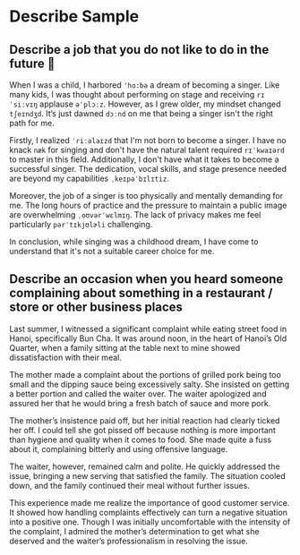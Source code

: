 # Describe Sample
## Describe a job that you do not like to do in the future 💼
When I was a child, I harbored ``'hɑ:bə`` a dream of becoming a singer. Like many kids, I was thought about performing on stage and receiving ``rɪˈsiːvɪŋ`` applause ``əˈplɔːz``. However, as I grew older, my mindset changed ``tʃeɪndʒd``. It’s just dawned ``dɔːnd`` on me that being a singer isn't the right path for me.

Firstly, I realized ``ˈriːəlaɪzd`` that I'm not born to become a singer. I have no knack ``næk`` for singing and don't have the natural talent required ``rɪˈkwaɪərd`` to master in this field. Additionally, I don't have what it takes to become a successful singer. The dedication, vocal skills, and stage presence needed are beyond my capabilities ``ˌkeɪpəˈbɪlɪtiz``.

Moreover, the job of a singer is too physically and mentally demanding for me. The long hours of practice and the pressure to maintain a public image are overwhelming ``ˌoʊvərˈwɛlmɪŋ``. The lack of privacy makes me feel particularly ``pərˈtɪkjʊlɚli`` challenging.

In conclusion, while singing was a childhood dream, I have come to understand that it's not a suitable career choice for me.

## Describe an occasion when you heard someone complaining about something in a restaurant / store or other business places
Last summer, I witnessed a significant complaint while eating street food in Hanoi, specifically Bun Cha. It was around noon, in the heart of Hanoi’s Old Quarter, when a family sitting at the table next to mine showed dissatisfaction with their meal.

The mother made a complaint about the portions of grilled pork being too small and the dipping sauce being excessively salty. She insisted on getting a better portion and called the waiter over. The waiter apologized and assured her that he would bring a fresh batch of sauce and more pork.

The mother’s insistence paid off, but her initial reaction had clearly ticked her off. I could tell she got pissed off because nothing is more important than hygiene and quality when it comes to food. She made quite a fuss about it, complaining bitterly and using offensive language.

The waiter, however, remained calm and polite. He quickly addressed the issue, bringing a new serving that satisfied the family. The situation cooled down, and the family continued their meal without further issues.

This experience made me realize the importance of good customer service. It showed how handling complaints effectively can turn a negative situation into a positive one. Though I was initially uncomfortable with the intensity of the complaint, I admired the mother’s determination to get what she deserved and the waiter’s professionalism in resolving the issue.
